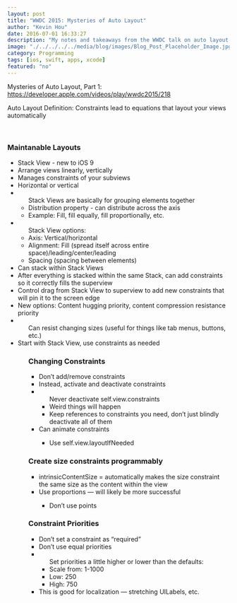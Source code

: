 ```yaml
---
layout: post
title: "WWDC 2015: Mysteries of Auto Layout"
author: "Kevin Hou"
date: 2016-07-01 16:33:27
description: "My notes and takeaways from the WWDC talk on auto layout from 2015. I know the video is a year old, but it was a good learning resource for me."
image: "./../../../../media/blog/images/Blog_Post_Placeholder_Image.jpg"
category: Programming
tags: [ios, swift, apps, xcode]
featured: "no"
---
```

Mysteries of Auto Layout, Part 1: <a href="https://developer.apple.com/videos/play/wwdc2015/218" target="_blank">https://developer.apple.com/videos/play/wwdc2015/218</a>
<br class="post-line-break">

Auto Layout Definition: Constraints lead to equations that layout your views automatically

<br class="post-line-break">
<h3 class="post-subheader">Maintanable Layouts</h3>
<ul>
  <li>Stack View - new to iOS 9</li>
  <li>Arrange views linearly, vertically</li>
  <li>Manages constraints of your subviews</li>
  <li>Horizontal or vertical</li>
  <li><ul>Stack Views are basically for grouping elements together
    <li>Distribution property - can distribute across the axis</li>
    <li>Example: Fill, fill equally, fill proportionally, etc.</li>
  </ul></li>
  <li><ul>Stack View options:
    <li>Axis: Vertical/horizontal</li>
    <li>Alignment: Fill (spread itself across entire space)/leading/center/leading</li>
    <li>Spacing (spacing between elements)</li>
  </ul></li>
  <li>Can stack within Stack Views</li>
  <li>After everything is stacked within the same Stack, can add constraints so it correctly fills the superview</li>
  <li>Control drag from Stack View to superview to add new constraints that will pin it to the screen edge</li>
  <li>New options: Content hugging priority, content compression resistance priority</li>
    <li><ul>Can resist changing sizes (useful for things like tab menus, buttons, etc.)</ul></li>
  <li>Start with Stack View, use constraints as needed</li>
<ul>

<h3 class="post-subheader">Changing Constraints</h3>
<ul>
  <li>Don’t add/remove constraints</li>
  <li>Instead, activate and deactivate constraints</li>
  <li><ul>Never deactivate self.view.constraints
    <li>Weird things will happen</li>
    <li>Keep references to constraints you need, don’t just blindly deactivate all of them</li>
  </ul></li>
  <li>Can animate constraints</li>
  <ul><li>Use self.view.layoutIfNeeded</li></ul>
</ul>

<h3 class="post-subheader">Create size constraints programmably</h3>
<ul>
  <li>intrinsicContentSize = automatically makes the size constraint the same size as the content within the view</li>
  <li>Use proportions — will likely be more successful</li>
  <ul><li>Don’t use points</li></ul>
</ul>

<h3 class="post-subheader">Constraint Priorities</h3>
<ul>
  <li>Don’t set a constraint as “required”</li>
  <li>Don’t use equal priorities</li>
  <li><ul>Set priorities a little higher or lower than the defaults:
    <li>Scale from: 1-1000</li>
    <li>Low: 250</li>
    <li>High: 750</li>
  </ul></li>
  <li>This is good for localization — stretching UILabels, etc.</li>
</ul>
